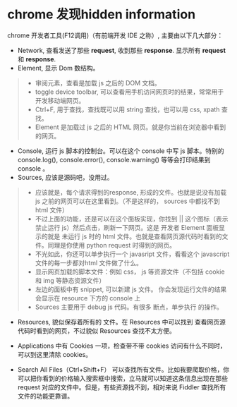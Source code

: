 # **chrome** 发现hidden information

chrome 开发者工具(F12调用)（有前端开发 IDE 之称）, 主要由以下几大部分：
- Network, 查看发送了那些 **request**, 收到那些 **response**. 显示所有 **request** 和 **response**.
- Element, 显示 Dom 数结构。
> - 审阅元素，查看是加载 js 之后的 DOM 文档。
> - toggle device toolbar, 可以查看用手机访问网页时的结果，常常用于开发移动端网页。
> - Ctrl+F, 用于查找，查找既可以用 string 查找，也可以用 css, xpath 查找。
> - Element 是加载过 js 之后的 HTML 网页。就是你当前在浏览器中看到的网页。

- Console, 运行 js 脚本的控制台。可以在这个 console 中写 js 脚本。特别的 console.log(), console.error(), console.warning() 等等会打印结果到 console 。
- Sources, 应该是源码吧，没用过。
> - 应该就是，每个请求得到的response, 形成的文件。也就是说没有加载 js 之前的网页可以在这里看到。（不是这样的， sources 中都找不到 html 文件）
> - 不过上面的功能，还是可以在这个面板实现，你找到 || 这个图标（表示禁止运行 js）然后点击，刷新一下网页。这是 开发者 Element 面板显示的就是 未运行 js 时的 html 文件。也就是查看网页源代码时看到的文件。同理是你使用 python request 时得到的网页。
> - 不光如此，你还可以单步执行一个 javasript 文件，看看这个 javascript 文件的每一步都对html 文件做了什么。
> - 显示网页加载的脚本文件：例如 css， js 等资源文件（不包括 cookie 和 img 等静态资源文件）
> - 左边的面板中有 snippet, 可以新建 js 文件。 你会发现运行文件的结果会显示在 resource 下方的 console 上
> - Sources 主要用于 debug  js 代码。有很多 断点，单步执行 的操作。

- Resources, 貌似保存着所有的 文件。在 Resources 中可以找到 查看网页源代码时看到的网页，不过貌似 Resources 查找不太方便。

- Applications 中有 Cookies 一项，检查带不带 cookies 访问有什么不同时，可以到这里清除 cookies。

- Search All Files（Ctrl+Shift+F） 可以查找所有文件。比如我要爬取价格，你可以把你看到的价格输入搜索框中搜索，立马就可以知道这条信息出现在那些 request 对应的文件中。但是，有些资源找不到，相对来说 Fiddler 查找所有文件的功能更靠谱。
